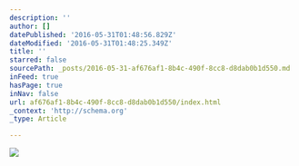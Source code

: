 ```yaml
---
description: ''
author: []
datePublished: '2016-05-31T01:48:56.829Z'
dateModified: '2016-05-31T01:48:25.349Z'
title: ''
starred: false
sourcePath: _posts/2016-05-31-af676af1-8b4c-490f-8cc8-d8dab0b1d550.md
inFeed: true
hasPage: true
inNav: false
url: af676af1-8b4c-490f-8cc8-d8dab0b1d550/index.html
_context: 'http://schema.org'
_type: Article

---
```

![](https://the-grid-user-content.s3-us-west-2.amazonaws.com/d615af09-15a2-474a-942d-701db46eb1f9.jpg)